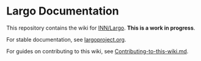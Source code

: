 # Largo Documentation

This repository contains the wiki for [INN/Largo](https://github.com/INN/Largo). **This is a work in progress**. 

For stable documentation, see [largoproject.org](http://largoproject.org/).

For guides on contributing to this wiki, see [Contributing-to-this-wiki.md](Contributing-to-this-wiki.md).
